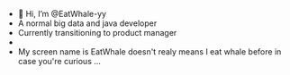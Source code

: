 - 👋 Hi, I’m @EatWhale-yy
- A normal big data and java developer
- Currently transitioning to product manager
- 
- My screen name is EatWhale doesn't realy means I eat whale before in case you're curious ...


<!---
- 🌱 I’m currently learning ...
- 💞️ I’m looking to collaborate on ...
- 📫 How to reach me ...




EatWhale-yy/EatWhale-yy is a ✨ special ✨ repository because its `README.md` (this file) appears on your GitHub profile.
You can click the Preview link to take a look at your changes.
--->
